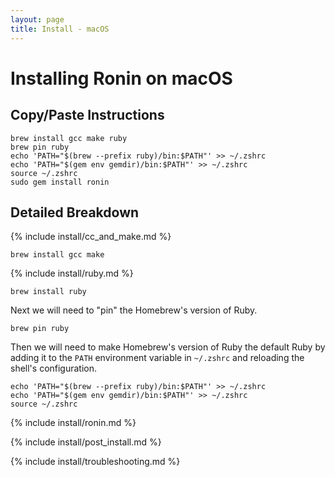```yaml
---
layout: page
title: Install - macOS
---
```


# Installing Ronin on macOS

## Copy/Paste Instructions

```shell
brew install gcc make ruby
brew pin ruby
echo 'PATH="$(brew --prefix ruby)/bin:$PATH"' >> ~/.zshrc
echo 'PATH="$(gem env gemdir)/bin:$PATH"' >> ~/.zshrc
source ~/.zshrc
sudo gem install ronin
```

## Detailed Breakdown

{% include install/cc_and_make.md %}

```shell
brew install gcc make
```

{% include install/ruby.md %}

```shell
brew install ruby
```

Next we will need to "pin" the Homebrew's version of Ruby.

```shell
brew pin ruby
```

Then we will need to make Homebrew's version of Ruby the default Ruby by adding
it to the `PATH` environment variable in `~/.zshrc` and reloading the shell's
configuration.

```shell
echo 'PATH="$(brew --prefix ruby)/bin:$PATH"' >> ~/.zshrc
echo 'PATH="$(gem env gemdir)/bin:$PATH"' >> ~/.zshrc
source ~/.zshrc
```

{% include install/ronin.md %}

{% include install/post_install.md %}

{% include install/troubleshooting.md %}
